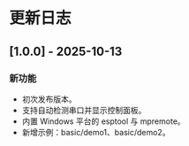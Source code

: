 # 更新日志

## [1.0.0] - 2025-10-13 
### 新功能
- 初次发布版本。
- 支持自动检测串口并显示控制面板。
- 内置 Windows 平台的 esptool 与 mpremote。
- 新增示例：basic/demo1、basic/demo2。
